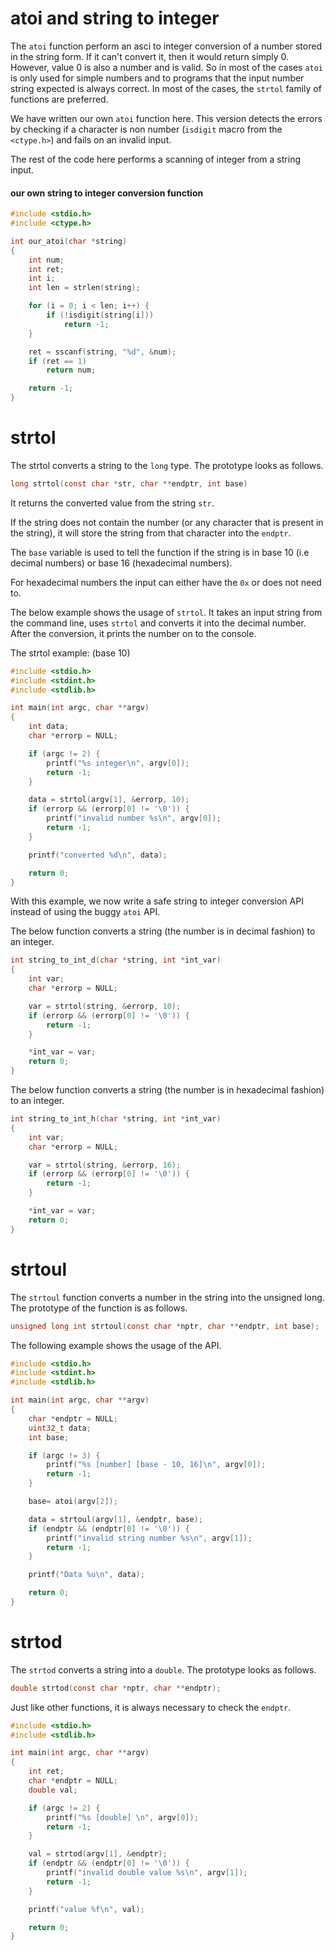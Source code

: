 # atoi and string to integer


The `atoi` function perform an asci to integer conversion of a number stored in the string form. If it can't convert it, then it would return simply 0. However, value 0 is also a number and is valid. So in most of the cases `atoi` is only used for simple numbers and to programs that the input number string expected is always correct. In most of the cases, the `strtol` family of functions are preferred.

We have written our own `atoi` function here. This version detects the errors by checking if a character is non number (`isdigit` macro from the `<ctype.h>`) and fails on an invalid input.

The rest of the code here performs a scanning of integer from a string input.

#### our own string to integer conversion function
```c
#include <stdio.h>
#include <ctype.h>

int our_atoi(char *string)
{
    int num;
    int ret;
    int i;
    int len = strlen(string);

    for (i = 0; i < len; i++) {
        if (!isdigit(string[i]))
            return -1;
    }

    ret = sscanf(string, "%d", &num);
    if (ret == 1)
        return num;

    return -1;
}
```

# strtol

The strtol converts a string to the `long` type. The prototype looks as follows.

```c
long strtol(const char *str, char **endptr, int base)
```

It returns the converted value from the string `str`.

If the string does not contain the number (or any character that is present in the string), it will store the string from that character into the `endptr`.

The `base` variable is used to tell the function if the string is in base 10 (i.e decimal numbers) or base 16 (hexadecimal numbers).

For hexadecimal numbers the input can either have the `0x` or does not need to.

The below example shows the usage of `strtol`. It takes an input string from the command line, uses `strtol` and converts it into the decimal number. After the conversion, it prints the number on to the console.

The strtol example: (base 10)

```c
#include <stdio.h>
#include <stdint.h>
#include <stdlib.h>

int main(int argc, char **argv)
{
    int data;
    char *errorp = NULL;

    if (argc != 2) {
        printf("%s integer\n", argv[0]);
        return -1;
    }

    data = strtol(argv[1], &errorp, 10);
    if (errorp && (errorp[0] != '\0')) {
        printf("invalid number %s\n", argv[0]);
        return -1;
    }

    printf("converted %d\n", data);

    return 0;
}

```

With this example, we now write a safe string to integer conversion API instead of using the buggy `atoi` API.

The below function converts a string (the number is in decimal fashion) to an integer.

```c
int string_to_int_d(char *string, int *int_var)
{
    int var;
    char *errorp = NULL;

    var = strtol(string, &errorp, 10);
    if (errorp && (errorp[0] != '\0')) {
        return -1;
    }

    *int_var = var;
    return 0;
}
```

The below function converts a string (the number is in hexadecimal fashion) to an integer.

```c
int string_to_int_h(char *string, int *int_var)
{
    int var;
    char *errorp = NULL;

    var = strtol(string, &errorp, 16);
    if (errorp && (errorp[0] != '\0')) {
        return -1;
    }

    *int_var = var;
    return 0;
}
```

# strtoul

The `strtoul` function converts a number in the string into the unsigned long. The prototype of the function is as follows.

```c
unsigned long int strtoul(const char *nptr, char **endptr, int base);
```

The following example shows the usage of the API.

```c
#include <stdio.h>
#include <stdint.h>
#include <stdlib.h>

int main(int argc, char **argv)
{
	char *endptr = NULL;
    uint32_t data;
	int base;

    if (argc != 3) {
		printf("%s [number] [base - 10, 16]\n", argv[0]);
		return -1;
    }

	base= atoi(argv[2]);

    data = strtoul(argv[1], &endptr, base);
	if (endptr && (endptr[0] != '\0')) {
		printf("invalid string number %s\n", argv[1]);
		return -1;
	}

	printf("Data %u\n", data);

	return 0;
}
```

# strtod

The `strtod` converts a string into a `double`. The prototype looks as follows.

```c
double strtod(const char *nptr, char **endptr);
```

Just like other functions, it is always necessary to check the `endptr`.

```c
#include <stdio.h>
#include <stdlib.h>

int main(int argc, char **argv)
{
    int ret;
    char *endptr = NULL;
    double val;

    if (argc != 2) {
        printf("%s [double] \n", argv[0]);
        return -1;
    }

    val = strtod(argv[1], &endptr);
    if (endptr && (endptr[0] != '\0')) {
        printf("invalid double value %s\n", argv[1]);
        return -1;
    }

    printf("value %f\n", val);

    return 0;
}
```
